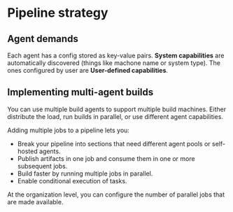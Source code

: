 # Pipeline strategy
## Agent demands
Each agent has a config stored as key-value pairs. **System capabilities** are automatically discovered (things like machone name or system type). The ones configured by user are **User-defined capabilities**.

## Implementing multi-agent builds
You can use multiple build agents to support multiple build machines. Either distribute the load, run builds in parallel, or use different agent capabilities.

Adding multiple jobs to a pipeline lets you:

- Break your pipeline into sections that need different agent pools or self-hosted agents.
- Publish artifacts in one job and consume them in one or more subsequent jobs.
- Build faster by running multiple jobs in parallel.
- Enable conditional execution of tasks.

At the organization level, you can configure the number of parallel jobs that are made available.